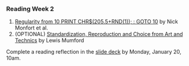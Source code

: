 ### Reading Week 2

1. [Regularity from 10 PRINT CHR$(205.5+RND(1)); : GOTO 10](https://drive.google.com/file/d/17Qs358yMPu2uv-8JmZtGezCGjXVJeI4O/view?usp=drive_link) by Nick Monfort et al. 
2. (OPTIONAL) [Standardization, Reproduction and Choice from Art and Technics](https://drive.google.com/file/d/1uZF8KPTHtVMwvrrm7x0tEZ5_8MTyX0hB/view?usp=drive_link) by Lewis Mumford

Complete a reading reflection in the [slide deck](https://docs.google.com/presentation/d/1ealHi60YFcTYNJ3Ws9MZouGwyyRq0rGJMtPbYpW_z80/edit?usp=drive_link) by Monday, January 20, 10am.
